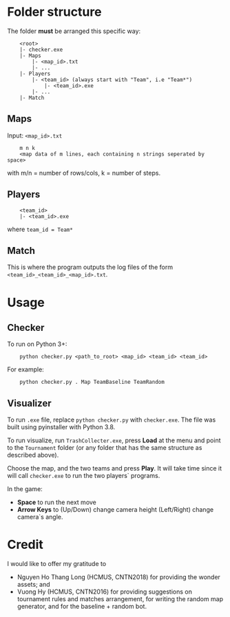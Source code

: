 # Folder structure

The folder **must** be arranged this specific way:

```
	<root>
	|- checker.exe
	|- Maps
		|- <map_id>.txt
		|- ...
	|- Players
		|- <team_id> (always start with "Team", i.e "Team*")
			|- <team_id>.exe
		|- ...
	|- Match
```

## Maps

Input: ```<map_id>.txt```

```
	m n k
	<map data of m lines, each containing n strings seperated by space>
```

with m/n = number of rows/cols, k = number of steps.

## Players

```
	<team_id>
	|- <team_id>.exe
```

where ```team_id = Team*```

## Match

This is where the program outputs the log files of the form ```<team_id>_<team_id>_<map_id>.txt```.

# Usage

## Checker

To run on Python 3+:
```
	python checker.py <path_to_root> <map_id> <team_id> <team_id>
```

For example:
```
	python checker.py . Map TeamBaseline TeamRandom
```

## Visualizer

To run ```.exe``` file, replace ```python checker.py``` with ```checker.exe```. The file was built using pyinstaller with Python 3.8.

To run visualize, run ```TrashCollecter.exe```, press **Load** at the menu and point to the ```Tournament``` folder (or any folder that has the same structure as described above).

Choose the map, and the two teams and press **Play**. It will take time since it will call ```checker.exe``` to run the two players` programs.

In the game:

- **Space** to run the next move
- **Arrow Keys** to (Up/Down) change camera height (Left/Right) change camera`s angle.

# Credit

I would like to offer my gratitude to

- Nguyen Ho Thang Long (HCMUS, CNTN2018) for providing the wonder assets; and
- Vuong Hy (HCMUS, CNTN2016) for providing suggestions on tournament rules and matches arrangement, for writing the random map generator, and for the baseline + random bot.